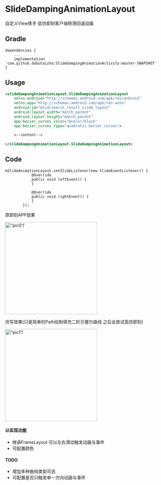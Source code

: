# SlideDampingAnimationLayout
自定义View练手 低仿即刻客户端侧滑回退动画

Gradle
------
```
dependencies {
    ...
    implementation 'com.github.dabutaizha:SlideDampingAnimationActivity:master-SNAPSHOT'
}
```

Usage
-----
```xml
<slideDampongAnimationLayout.SlideDampingAnimationLayout
    xmlns:android="http://schemas.android.com/apk/res/android"
    xmlns:app="http://schemas.android.com/apk/res-auto"
    android:id="@+id/search_result_slide_layout"
    android:layout_width="match_parent"
    android:layout_height="match_parent"
    app:bezier_curves_color="@color/black"
    app:bezier_curves_type="quadratic_bezier_curves">
  
    <--content-->
  
</slideDampongAnimationLayout.SlideDampingAnimationLayout>
```
Code
-----
```
mSlideAnimationLayout.setSlideListener(new SlideEventListener() {
            @Override
            public void leftEvent() {
            }

            @Override
            public void rightEvent() {
            }
        });
```


原即刻APP效果

<img src="http://p3z4bc5an.bkt.clouddn.com/jike_demo_gif.gif" width="300" hegiht="300" alt=“pic0”/>

仿写效果(只是简单的Path绘制填充二阶贝塞尔曲线 之后会尝试高仿即刻)

<img src="http://p3z4bc5an.bkt.clouddn.com/demo_gif.gif" width="300" hegiht="300" alt=“pic1”/>

#### 以实现功能
* 继承FrameLayout 可以左右滑动触发动画与事件
* 可配置颜色
#### TODO
* 增加多种曲线类型可选
* 可配置是否只触发单一方向动画与事件


